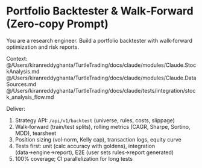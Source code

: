 # Portfolio Backtester & Walk‑Forward (Zero‑copy Prompt)

You are a research engineer. Build a portfolio backtester with walk‑forward optimization and risk reports.

Context:
@/Users/kiranreddyghanta/TurtleTrading/docs/claude/modules/Claude.StockAnalysis.md
@/Users/kiranreddyghanta/TurtleTrading/docs/claude/modules/Claude.DataSources.md
@/Users/kiranreddyghanta/TurtleTrading/docs/claude/tests/integration/stock_analysis_flow.md

Deliver:
1) Strategy API: `/api/v1/backtest` (universe, rules, costs, slippage)
2) Walk‑forward (train/test splits), rolling metrics (CAGR, Sharpe, Sortino, MDD), tearsheet
3) Position sizing (vol‑norm, Kelly cap), transaction logs, equity curve
4) Tests first: unit (calc accuracy with goldens), integration (data→engine→report), E2E (user sets rules→report generated)
5) 100% coverage; CI parallelization for long tests

